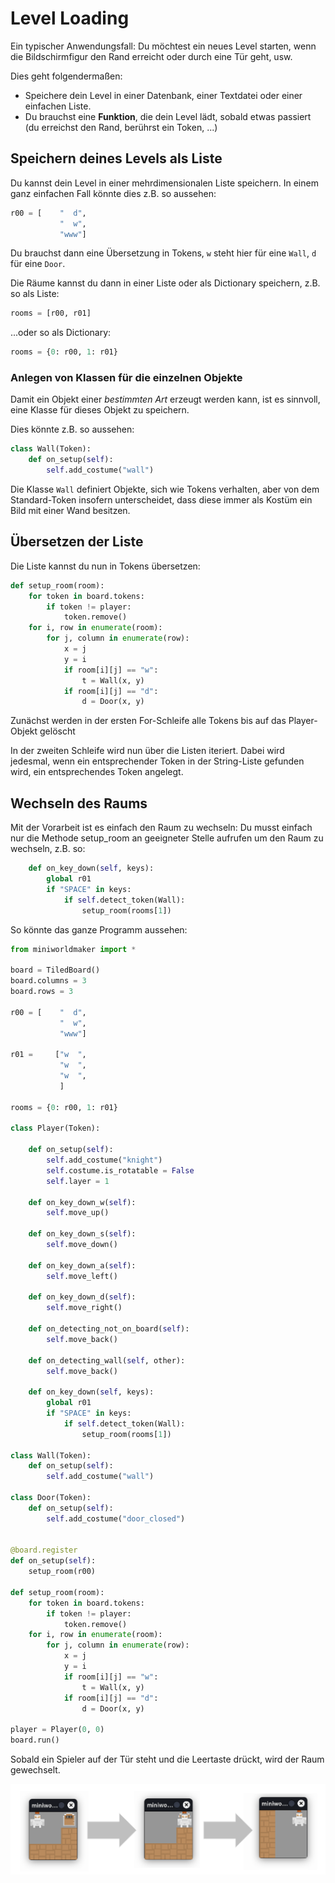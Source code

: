 # Level Loading

Ein typischer Anwendungsfall: Du möchtest ein neues Level starten, wenn die Bildschirmfigur den Rand erreicht oder durch eine Tür geht, usw.

Dies geht folgendermaßen:

* Speichere dein Level in einer Datenbank, einer Textdatei oder einer einfachen Liste.
* Du brauchst eine **Funktion**, die dein Level lädt, sobald etwas passiert (du erreichst den Rand, berührst ein Token, ...)

## Speichern deines Levels als Liste

Du kannst dein Level in einer mehrdimensionalen Liste speichern. In einem ganz einfachen Fall könnte dies z.B. so aussehen:

``` python
r00 = [    "  d",
           "  w",
           "www"]
```

Du brauchst dann eine Übersetzung in Tokens, `w` steht hier für eine `Wall`, `d` für eine `Door`.

Die Räume kannst du dann in einer Liste oder als Dictionary speichern, z.B. so als Liste:

``` python
rooms = [r00, r01]
```

...oder so als Dictionary:

``` python
rooms = {0: r00, 1: r01}
```

### Anlegen von Klassen für die einzelnen Objekte

Damit ein Objekt einer *bestimmten Art* erzeugt werden kann, ist es sinnvoll, eine Klasse für dieses Objekt zu speichern.

Dies könnte z.B. so aussehen:

``` python
class Wall(Token):
    def on_setup(self):
        self.add_costume("wall")
``` 

Die Klasse `Wall` definiert Objekte, sich wie Tokens verhalten, aber von dem Standard-Token insofern unterscheidet, dass diese immer als Kostüm ein Bild mit einer Wand besitzen.

## Übersetzen der Liste

Die Liste kannst du nun in Tokens übersetzen:

``` python
def setup_room(room):
    for token in board.tokens:
        if token != player:
            token.remove()
    for i, row in enumerate(room):
        for j, column in enumerate(row):
            x = j
            y = i
            if room[i][j] == "w":
                t = Wall(x, y)
            if room[i][j] == "d":
                d = Door(x, y) 
```

Zunächst werden in der ersten For-Schleife alle Tokens bis auf das Player-Objekt gelöscht

In der zweiten Schleife wird nun über die Listen iteriert. Dabei wird jedesmal, wenn ein entsprechender Token in der String-Liste gefunden wird, ein entsprechendes Token angelegt.

## Wechseln des Raums

Mit der Vorarbeit ist es einfach den Raum zu wechseln: Du musst einfach nur die Methode setup_room an geeigneter Stelle aufrufen um den Raum zu wechseln, z.B. so:

``` python
    def on_key_down(self, keys):
        global r01
        if "SPACE" in keys:
            if self.detect_token(Wall):
                setup_room(rooms[1]) 
```

So könnte das ganze Programm aussehen:

``` python
from miniworldmaker import *

board = TiledBoard()
board.columns = 3
board.rows = 3

r00 = [    "  d",
           "  w",
           "www"]

r01 =     ["w  ",
           "w  ",
           "w  ",
           ]

rooms = {0: r00, 1: r01}

class Player(Token):
    
    def on_setup(self):
        self.add_costume("knight")
        self.costume.is_rotatable = False
        self.layer = 1
        
    def on_key_down_w(self):
        self.move_up()

    def on_key_down_s(self):
        self.move_down()

    def on_key_down_a(self):
        self.move_left()
    
    def on_key_down_d(self):
        self.move_right()
        
    def on_detecting_not_on_board(self):
        self.move_back()

    def on_detecting_wall(self, other):
        self.move_back()
        
    def on_key_down(self, keys):
        global r01
        if "SPACE" in keys:
            if self.detect_token(Wall):
                setup_room(rooms[1])

class Wall(Token):
    def on_setup(self):
        self.add_costume("wall")

class Door(Token):
    def on_setup(self):
        self.add_costume("door_closed")


@board.register
def on_setup(self):
    setup_room(r00)
    
def setup_room(room):
    for token in board.tokens:
        if token != player:
            token.remove()
    for i, row in enumerate(room):
        for j, column in enumerate(row):
            x = j
            y = i
            if room[i][j] == "w":
                t = Wall(x, y)
            if room[i][j] == "d":
                d = Door(x, y)                
                
player = Player(0, 0)
board.run()
```

Sobald ein Spieler auf der Tür steht und die Leertaste drückt, wird der Raum gewechselt.

![Room switching](../_images/room_switching.png)